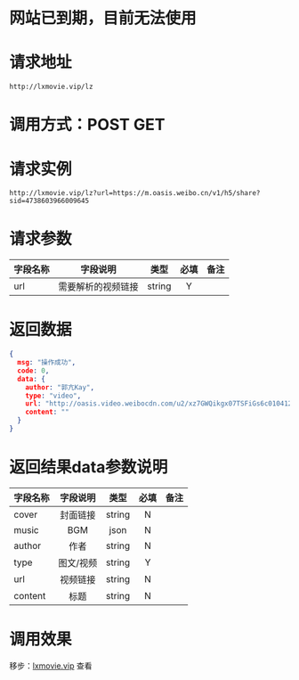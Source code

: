 # 网站已到期，目前无法使用
# 请求地址

```
http://lxmovie.vip/lz
```

# 调用方式：POST GET

# 请求实例

```
http://lxmovie.vip/lz?url=https://m.oasis.weibo.cn/v1/h5/share?sid=4738603966009645
```

# 请求参数

|字段名称       |字段说明         |类型            |必填            |备注     |
| -------------|:--------------:|:--------------:|:--------------:| ------:|
|url|需要解析的视频链接|string|Y||

# 返回数据

```json
{
  msg: "操作成功",
  code: 0,
  data: {
    author: "郭亢Kay",
    type: "video",
    url: "http://oasis.video.weibocdn.com/u2/xz7GWQikgx07TSFiGs6c010412003sMA0E012.mp4?label=mp4_720p&template=796x596.24.0&trans_finger=0dec003e4dad885964301ff5a1db7715&ori=2&Expires=1645692304&ssig=MMKFO4og%2B2&KID=unistore,video",
    content: ""
  }
}
```

# 返回结果data参数说明

|字段名称       |字段说明         |类型            |必填            |备注     |
| -------------|:--------------:|:--------------:|:--------------:| ------:|
|cover|封面链接|string|N||
|music|BGM|json|N||
|author|作者|string|N||
|type|图文/视频|string|Y||
|url|视频链接|string|N||
|content|标题|string|N||


# 调用效果

移步：[lxmovie.vip](lxmovie.vip) 查看





